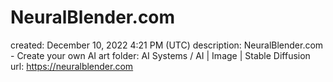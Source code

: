 # NeuralBlender.com

created: December 10, 2022 4:21 PM (UTC)
description: NeuralBlender.com - Create your own AI art
folder: AI Systems / AI | Image | Stable Diffusion
url: https://neuralblender.com